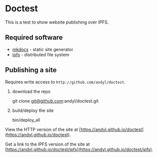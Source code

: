 # Doctest

This is a test to show website publishing over IPFS.

## Required software

- [mkdocs](http://mkdocs.org) - static site generator
- [ipfs](http://ipfs.io) - distributed file system 

## Publishing a site

Requires write access to `http://github.com/andyl/doctest`.

1. download the repo     

    git clone git@github.com:andyl/doctest.git

2. build/deploy the site 

    bin/deploy_all

View the HTTP version of the site at [https://andyl.github.io/doctest](https://andyl.github.io/doctest).

Get a link to the IPFS version of the site at [https://andyl.github.io/doctest/ipfs](https://andyl.github.io/doctest/ipfs).
